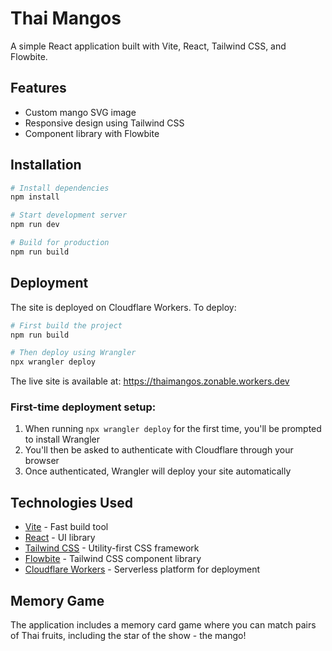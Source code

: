 # Thai Mangos

A simple React application built with Vite, React, Tailwind CSS, and Flowbite.

## Features

- Custom mango SVG image
- Responsive design using Tailwind CSS
- Component library with Flowbite

## Installation

```bash
# Install dependencies
npm install

# Start development server
npm run dev

# Build for production
npm run build
```

## Deployment

The site is deployed on Cloudflare Workers. To deploy:

```bash
# First build the project
npm run build

# Then deploy using Wrangler
npx wrangler deploy
```

The live site is available at: https://thaimangos.zonable.workers.dev

### First-time deployment setup:
1. When running `npx wrangler deploy` for the first time, you'll be prompted to install Wrangler
2. You'll then be asked to authenticate with Cloudflare through your browser
3. Once authenticated, Wrangler will deploy your site automatically

## Technologies Used

- [Vite](https://vitejs.dev/) - Fast build tool
- [React](https://react.dev/) - UI library
- [Tailwind CSS](https://tailwindcss.com/) - Utility-first CSS framework
- [Flowbite](https://flowbite.com/) - Tailwind CSS component library
- [Cloudflare Workers](https://workers.cloudflare.com/) - Serverless platform for deployment

## Memory Game

The application includes a memory card game where you can match pairs of Thai fruits, including the star of the show - the mango!
